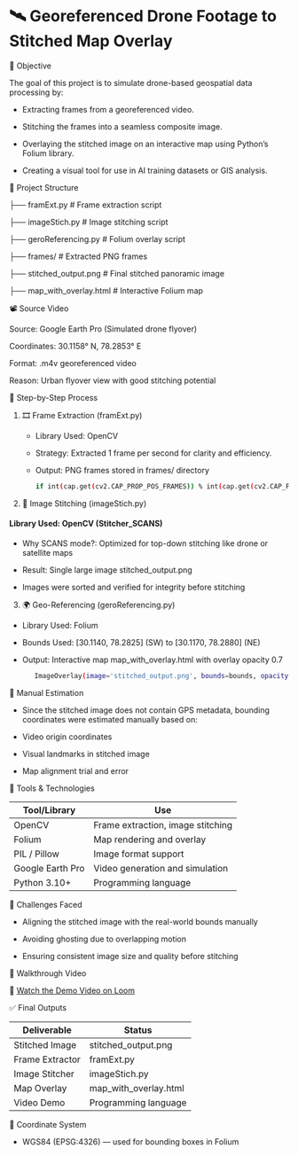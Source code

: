 
# 🛰️ Georeferenced Drone Footage to Stitched Map Overlay

🎯 Objective

The goal of this project is to simulate drone-based geospatial data processing by:

- Extracting frames from a georeferenced video.

- Stitching the frames into a seamless composite image.

- Overlaying the stitched image on an interactive map using Python’s Folium library.

- Creating a visual tool for use in AI training datasets or GIS analysis.


📁 Project Structure
 
├── framExt.py                # Frame extraction script

├── imageStich.py             # Image stitching script

├── geroReferencing.py        # Folium overlay script

├── frames/                   # Extracted PNG frames

├── stitched_output.png       # Final stitched panoramic image

├── map_with_overlay.html     # Interactive Folium map



📽️ Source Video

Source: Google Earth Pro (Simulated drone flyover)

Coordinates: 30.1158° N, 78.2853° E

Format: .m4v georeferenced video

Reason: Urban flyover view with good stitching potential


🧩 Step-by-Step Process

1. 🎞️ Frame Extraction (framExt.py)
    
    - Library Used: OpenCV

    - Strategy: Extracted 1 frame per second for clarity and efficiency.

    - Output: PNG frames stored in frames/ directory

       ```bash
       if int(cap.get(cv2.CAP_PROP_POS_FRAMES)) % int(cap.get(cv2.CAP_PROP_FPS)) == 0
       ```

2. 🧵 Image Stitching (imageStich.py)

 #### Library Used: OpenCV (Stitcher_SCANS)

- Why SCANS mode?: Optimized for top-down stitching like drone or satellite maps

- Result: Single large image stitched_output.png

- Images were sorted and verified for integrity before stitching

3. 🌍 Geo-Referencing (geroReferencing.py)

- Library Used: Folium

- Bounds Used: [30.1140, 78.2825] (SW) to [30.1170, 78.2880] (NE)

- Output: Interactive map map_with_overlay.html with overlay opacity 0.7

    ```bash
       ImageOverlay(image='stitched_output.png', bounds=bounds, opacity=0.7)
     ```

📌 Manual Estimation

- Since the stitched image does not contain GPS metadata, bounding coordinates were estimated manually based on:

- Video origin coordinates

- Visual landmarks in stitched image

- Map alignment trial and error


🔧 Tools & Technologies

| Tool/Library           | Use|
| ----------------- | ------------------------------------------------------------------ |
| OpenCV  | 	Frame extraction, image stitching |
| Folium  |	Map rendering and overlay |
| PIL / Pillow| 	Image format support |
| Google Earth Pro	 | Video generation and simulation |
| Python 3.10+ | 	Programming language |



🧪 Challenges Faced

- Aligning the stitched image with the real-world bounds manually

- Avoiding ghosting due to overlapping motion

- Ensuring consistent image size and quality before stitching


🎥 Walkthrough Video

🎥 [Watch the Demo Video on Loom](https://www.loom.com/share/df9434941d5844efb56821b688db5cb9?sid=04ca5a87-fb51-409b-9645-aa4d1dc38947)


✅ Final Outputs

| Deliverable           | 	Status|
| ----------------- | ------------------------------------------------------------------ |
| Stitched Image  | 	stitched_output.png |
| Frame Extractor  |	framExt.py |
| Image Stitcher| imageStich.py |
| Map Overlay	 | map_with_overlay.html |
| Video Demo | 	Programming language |



🧭 Coordinate System

- WGS84 (EPSG:4326) — used for bounding boxes in Folium


